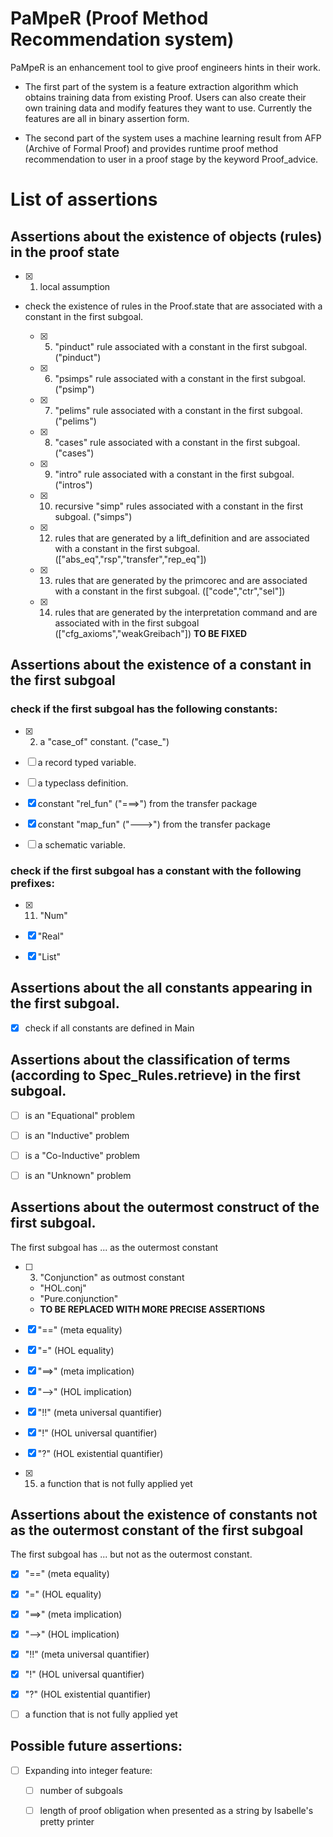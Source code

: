 # PaMpeR (Proof Method Recommendation system)

PaMpeR is an enhancement tool to give proof engineers hints in their work.

- The first part of the system is a feature extraction algorithm which obtains training data from existing Proof.
Users can also create their own training data and modify features they want to use.
Currently the features are all in binary assertion form.

- The second part of the system uses a machine learning result from AFP (Archive of Formal Proof) 
and provides runtime proof method recommendation to user in a proof stage by the keyword Proof_advice.

# List of assertions

## Assertions about the existence of objects (rules) in the proof state

- [x] 1. local assumption

- check the existence of rules in the Proof.state that are associated with a constant in the first subgoal.

   - [x] 5. "pinduct" rule associated with a constant in the first subgoal. ("pinduct")

   - [x] 6. "psimps" rule associated with a constant in the first subgoal. ("psimp")

   - [x] 7. "pelims" rule associated with a constant in the first subgoal. ("pelims")

   - [x] 8. "cases" rule associated with a constant in the first subgoal. ("cases")

   - [x] 9. "intro" rule associated with a constant in the first subgoal. ("intros")

   - [x] 10. recursive "simp" rules associated with a constant in the first subgoal. ("simps")
      
   - [x] 12. rules that are generated by a lift_definition and are associated with a constant in the first subgoal. (["abs_eq","rsp","transfer","rep_eq"])

   - [x] 13. rules that are generated by the primcorec and are associated with a constant in the first subgoal. (["code","ctr","sel"])
   
   - [x] 14. rules that are generated by the interpretation command and are associated with in the first subgoal (["cfg_axioms","weakGreibach"]) **TO BE FIXED**

## Assertions about the existence of a constant in the first subgoal

### check if the first subgoal has the following constants:

- [x] 2. a "case_of" constant. ("case_")

- [ ] a record typed variable.

- [ ] a typeclass definition.

- [x] constant "rel_fun" ("===>") from the transfer package

- [x] constant "map_fun" ("--->") from the transfer package

- [ ] a schematic variable.

### check if the first subgoal has a constant with the following prefixes:

- [x] 11. "Num"

- [x] "Real"

- [x] "List"

## Assertions about the all constants appearing in the first subgoal.

- [x] check if all constants are defined in Main

## Assertions about the classification of terms (according to Spec_Rules.retrieve) in the first subgoal.

- [ ] is an "Equational" problem

- [ ] is an "Inductive" problem

- [ ] is a "Co-Inductive" problem

- [ ] is an "Unknown" problem

## Assertions about the outermost construct of the first subgoal.

The first subgoal has ... as the outermost constant

- [ ] 3. "Conjunction" as outmost constant 
   - "HOL.conj"
   - "Pure.conjunction"
   - **TO BE REPLACED WITH MORE PRECISE ASSERTIONS**

- [x] "==" (meta equality)

- [x] "=" (HOL equality)

- [x] "==>" (meta implication)

- [x] "-->" (HOL implication)

- [x] "!!" (meta universal quantifier)

- [x] "!" (HOL universal quantifier)

- [x] "?" (HOL existential quantifier)

- [x] 15. a function that is not fully applied yet

## Assertions about the existence of constants not as the outermost constant of the first subgoal

The first subgoal has ... but not as the outermost constant.

- [x] "==" (meta equality)

- [x] "=" (HOL equality)

- [x] "==>" (meta implication)

- [x] "-->" (HOL implication)

- [x] "!!" (meta universal quantifier)

- [x] "!" (HOL universal quantifier)

- [x] "?" (HOL existential quantifier)

- [ ] a function that is not fully applied yet

## Possible future assertions:

- [ ] Expanding into integer feature:

   - [ ] number of subgoals

   - [ ] length of proof obligation when presented as a string by Isabelle's pretty printer

